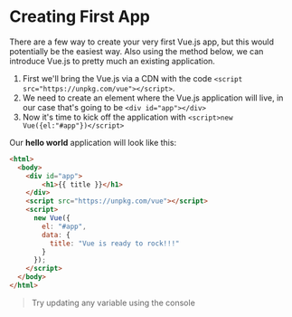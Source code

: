 # Creating First App

There are a few way to create your very first Vue.js app, but this would potentially be the easiest way. Also using the method below, we can introduce Vue.js to pretty much an existing application.

1. First we'll bring the Vue.js via a CDN with the code `<script src="https://unpkg.com/vue"></script>`.
2. We need to create an element where the Vue.js application will live, in our case that's going to be `<div id="app"></div>`
3. Now it's time to kick off the application with `<script>new Vue({el:"#app"})</script>`

Our **hello world** application will look like this:
```html
<html>
  <body>
    <div id="app">
        <h1>{{ title }}</h1>
    </div>
    <script src="https://unpkg.com/vue"></script>
    <script>
      new Vue({
        el: "#app",
        data: {
          title: "Vue is ready to rock!!!"
        }
      });
    </script>
  </body>
</html>
```

> Try updating any variable using the console